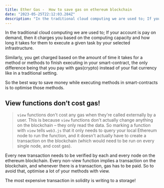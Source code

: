 ```yaml
---
title: Ether Gas -  How to save gas on ethereum blockchain
date: "2023-05-25T22:12:03.284Z"
description: "In the traditional cloud computing we are used to; If your account is pay on demand, then it charges you based on the computing capacity and how long it takes for them to execute a given task by your selected infrastructure."
---
```




In the traditional cloud computing we are used to; If your account is pay on demand, then it charges you based on the computing capacity and how long it takes for them to execute a given task by your selected infrastructure.

Similarly, you get charged based on the amount of time it takes for a method or methods to finish executing in your smart-contract, the only difference being that you pay with gas(crypto) instead of your fiat currency like in a traditional setting.

So the best way to save money while executing methods in smart-contracts is to optimise those methods.

## View functions don’t cost gas!

> `view` functions don't cost any gas when they're called externally by a user. This is because `view` functions don't actually change anything on the blockchain – they only read the data. So marking a function with `view` tells `web3.js` that it only needs to query your local Ethereum node to run the function, and it doesn't actually have to create a transaction on the blockchain (which would need to be run on every single node, and cost gas).
> 

Every new transaction needs to be verified by each and every node on the ethereum blockchain. Every non-view function implies a transaction on the blockchain, and whenever there is a transaction, gas has to be paid. So to avoid that, optimise a lot of your methods with view.

The most expensive transaction in solidity is writing to a storage!